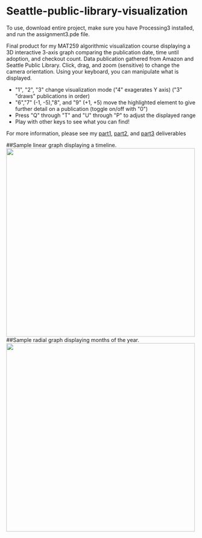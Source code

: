 # Seattle-public-library-visualization

To use, download entire project, make sure you have Processing3 installed, and run the assignment3.pde file.

Final product for my MAT259 algorithmic visualization course displaying a 3D interactive 3-axis graph comparing the publication date, time until adoption, and checkout count. Data publication gathered from Amazon and Seattle Public Library.
Click, drag, and zoom (sensitive) to change the camera orientation. Using your keyboard, you can manipulate what is displayed. 
- "1", "2", "3" change visualization mode ("4" exagerates Y axis) ("3" "draws" publications in order)
- "6","7" (-1, -5),"8", and "9" (+1, +5) move the highlighted element to give further detail on a publication (toggle on/off with "0")
- Press "Q" through "T" and "U" through "P" to adjust the displayed range
- Play with other keys to see what you can find!

For more information, please see my [part1](http://vislab.mat.ucsb.edu/2016/p1/Thomas_Hervey/index.html), [part2](http://vislab.mat.ucsb.edu/2016/p2/Thomas_Hervey/index.html), and [part3](http://vislab.mat.ucsb.edu/2016/p3/Thomas_Hervey/index.html) deliverables 

##Sample linear graph displaying a timeline.
<img src="/final_one.png" width="500">
##Sample radial graph displaying months of the year.
<img src="/final_two.png" width="500">